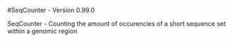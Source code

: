 #SeqCounter - Version 0.99.0

SeqCounter - Counting the amount of occurencies of a short sequence set within a genomic region

